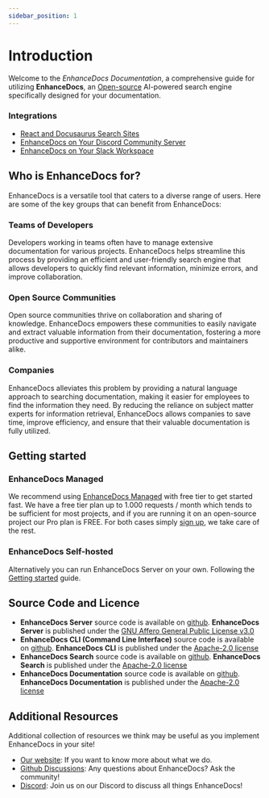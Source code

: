 ```yaml
---
sidebar_position: 1
---
```


# Introduction

Welcome to the *EnhanceDocs Documentation*, a comprehensive guide for utilizing **EnhanceDocs**, 
an [Open-source](https://en.wikipedia.org/wiki/Open-source_software) AI-powered search engine specifically designed for 
your documentation.

### Integrations

- [React and Docusaurus Search Sites](./integrations/docusaurus)
- [EnhanceDocs on Your Discord Community Server](./integrations/discord.md)
- [EnhanceDocs on Your Slack Workspace](./integrations/slack)

## Who is EnhanceDocs for?

EnhanceDocs is a versatile tool that caters to a diverse range of users. Here are some of the key groups that can 
benefit from EnhanceDocs:

### Teams of Developers

Developers working in teams often have to manage extensive documentation for various projects. EnhanceDocs helps 
streamline this process by providing an efficient and user-friendly search engine that allows developers to quickly find 
relevant information, minimize errors, and improve collaboration.

### Open Source Communities

Open source communities thrive on collaboration and sharing of knowledge. EnhanceDocs empowers these communities 
to easily navigate and extract valuable information from their documentation, fostering a more productive and supportive 
environment for contributors and maintainers alike.

### Companies

EnhanceDocs alleviates this problem by providing a natural language approach to searching documentation, making it 
easier for employees to find the information they need. By reducing the reliance on subject matter experts for 
information retrieval, EnhanceDocs allows companies to save time, improve efficiency, and ensure that their valuable 
documentation is fully utilized.

## Getting started

### EnhanceDocs Managed

We recommend using [EnhanceDocs Managed](../managed) with free tier to get started fast. We have a free tier plan up to 1.000 requests / month
which tends to be sufficient for most projects, and if you are running it on an open-source project our Pro plan is FREE.
For both cases simply [sign up](https://app.enhancedocs.com/sign-up), we take care of the rest.

### EnhanceDocs Self-hosted

Alternatively you can run EnhanceDocs Server on your own. Following the [Getting started](./category/getting-started) guide.

## Source Code and Licence

- **EnhanceDocs Server** source code is available on [github](https://github.com/enhancedocs/enhancedocs). **EnhanceDocs Server** is published under the [GNU Affero General Public License v3.0](https://github.com/enhancedocs/enhancedocs/blob/main/LICENSE)
- **EnhanceDocs CLI (Command Line Interface)** source code is available on [github](https://github.com/enhancedocs/cli). **EnhanceDocs CLI** is published under the [Apache-2.0 license](https://github.com/enhancedocs/cli/blob/main/LICENSE)
- **EnhanceDocs Search** source code is available on [github](https://github.com/enhancedocs/enhancedocs-search). **EnhanceDocs Search** is published under the [Apache-2.0 license](https://github.com/enhancedocs/enhancedocs-search/blob/main/LICENSE)
- **EnhanceDocs Documentation** source code is available on [github](https://github.com/enhancedocs/docs). **EnhanceDocs Documentation** is published under the [Apache-2.0 license](https://github.com/enhancedocs/docs/blob/main/LICENSE)


## Additional Resources

Additional collection of resources we think may be useful as you implement EnhanceDocs in your site!

- [Our website](http://enhancedocs.com/): If you want to know more about what we do.
- [Github Discussions](https://github.com/enhancedocs/enhancedocs/discussions): Any questions about EnhanceDocs? Ask the community!
- [Discord](https://discord.com/invite/AUDa3KZavw): Join us on our Discord to discuss all things EnhanceDocs!

